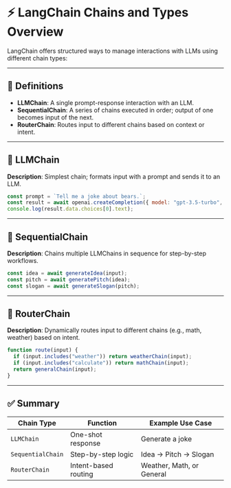 # ⚡ LangChain Chains and Types Overview

LangChain offers structured ways to manage interactions with LLMs using different chain types:

---

## 🔹 Definitions

- **LLMChain**: A single prompt-response interaction with an LLM.
- **SequentialChain**: A series of chains executed in order; output of one becomes input of the next.
- **RouterChain**: Routes input to different chains based on context or intent.

---

## 🧠 LLMChain

**Description**: Simplest chain; formats input with a prompt and sends it to an LLM.

```javascript
const prompt = `Tell me a joke about bears.`;
const result = await openai.createCompletion({ model: "gpt-3.5-turbo", prompt });
console.log(result.data.choices[0].text);
```

---

## 🔁 SequentialChain

**Description**: Chains multiple LLMChains in sequence for step-by-step workflows.

```javascript
const idea = await generateIdea(input);
const pitch = await generatePitch(idea);
const slogan = await generateSlogan(pitch);
```

---

## 🔀 RouterChain

**Description**: Dynamically routes input to different chains (e.g., math, weather) based on intent.

```javascript
function route(input) {
  if (input.includes("weather")) return weatherChain(input);
  if (input.includes("calculate")) return mathChain(input);
  return generalChain(input);
}
```

---

## ✅ Summary

| Chain Type       | Function            | Example Use Case           |
|------------------|---------------------|-----------------------------|
| `LLMChain`       | One-shot response   | Generate a joke             |
| `SequentialChain`| Step-by-step logic  | Idea → Pitch → Slogan       |
| `RouterChain`    | Intent-based routing| Weather, Math, or General   |
